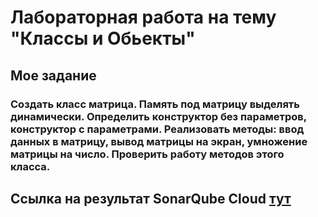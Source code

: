# Лабораторная работа на тему "Классы и Обьекты"


## Мое задание


### Создать класс матрица. Память под матрицу выделять динамически. Определить конструктор без параметров, конструктор с параметрами. Реализовать методы: ввод данных в матрицу, вывод матрицы на экран, умножение матрицы на число. Проверить работу методов этого класса.


## Ссылка на результат SonarQube Cloud [тут](https://github.com/rottesy/allLabs3Sem/tree/main/lab1)